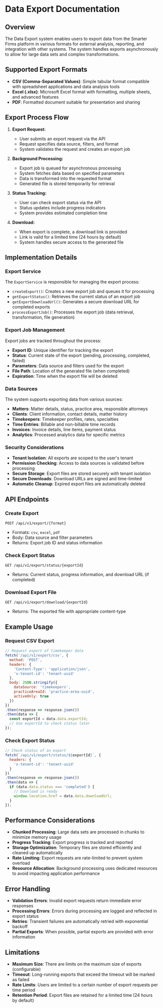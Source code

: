 # Data Export Documentation

## Overview

The Data Export system enables users to export data from the Smarter Firms platform in various formats for external analysis, reporting, and integration with other systems. The system handles exports asynchronously to allow for large data sets and complex transformations.

## Supported Export Formats

- **CSV (Comma-Separated Values)**: Simple tabular format compatible with spreadsheet applications and data analysis tools
- **Excel (.xlsx)**: Microsoft Excel format with formatting, multiple sheets, and advanced features
- **PDF**: Formatted document suitable for presentation and sharing

## Export Process Flow

1. **Export Request:**
   - User submits an export request via the API
   - Request specifies data source, filters, and format
   - System validates the request and creates an export job

2. **Background Processing:**
   - Export job is queued for asynchronous processing
   - System fetches data based on specified parameters
   - Data is transformed into the requested format
   - Generated file is stored temporarily for retrieval

3. **Status Tracking:**
   - User can check export status via the API
   - Status updates include progress indicators
   - System provides estimated completion time

4. **Download:**
   - When export is complete, a download link is provided
   - Link is valid for a limited time (24 hours by default)
   - System handles secure access to the generated file

## Implementation Details

### Export Service

The `ExportService` is responsible for managing the export process:

- `createExport()`: Creates a new export job and queues it for processing
- `getExportStatus()`: Retrieves the current status of an export job
- `getExportDownloadUrl()`: Generates a secure download URL for completed exports
- `processExportJob()`: Processes the export job (data retrieval, transformation, file generation)

### Export Job Management

Export jobs are tracked throughout the process:

- **Export ID**: Unique identifier for tracking the export
- **Status**: Current state of the export (pending, processing, completed, failed)
- **Parameters**: Data source and filters used for the export
- **File Path**: Location of the generated file (when completed)
- **Expiration**: Time when the export file will be deleted

### Data Sources

The system supports exporting data from various sources:

- **Matters**: Matter details, status, practice area, responsible attorneys
- **Clients**: Client information, contact details, matter history
- **Timekeepers**: Timekeeper profiles, rates, specialties
- **Time Entries**: Billable and non-billable time records
- **Invoices**: Invoice details, line items, payment status
- **Analytics**: Processed analytics data for specific metrics

### Security Considerations

- **Tenant Isolation**: All exports are scoped to the user's tenant
- **Permission Checking**: Access to data sources is validated before processing
- **Secure Storage**: Export files are stored securely with tenant isolation
- **Secure Downloads**: Download URLs are signed and time-limited
- **Automatic Cleanup**: Expired export files are automatically deleted

## API Endpoints

### Create Export

```
POST /api/v1/export/{format}
```

- Formats: `csv`, `excel`, `pdf`
- Body: Data source and filter parameters
- Returns: Export job ID and status information

### Check Export Status

```
GET /api/v1/export/status/{exportId}
```

- Returns: Current status, progress information, and download URL (if completed)

### Download Export File

```
GET /api/v1/export/download/{exportId}
```

- Returns: The exported file with appropriate content-type

## Example Usage

### Request CSV Export

```javascript
// Request export of timekeeper data
fetch('/api/v1/export/csv', {
  method: 'POST',
  headers: {
    'Content-Type': 'application/json',
    'x-tenant-id': 'tenant-uuid'
  },
  body: JSON.stringify({
    dataSource: 'timekeepers',
    practiceAreaId: 'practice-area-uuid',
    activeOnly: true
  })
})
.then(response => response.json())
.then(data => {
  const exportId = data.data.exportId;
  // Use exportId to check status later
});
```

### Check Export Status

```javascript
// Check status of an export
fetch(`/api/v1/export/status/${exportId}`, {
  headers: {
    'x-tenant-id': 'tenant-uuid'
  }
})
.then(response => response.json())
.then(data => {
  if (data.data.status === 'completed') {
    // Download is ready
    window.location.href = data.data.downloadUrl;
  }
});
```

## Performance Considerations

- **Chunked Processing**: Large data sets are processed in chunks to minimize memory usage
- **Progress Tracking**: Export progress is tracked and reported
- **Storage Optimization**: Temporary files are stored efficiently and cleaned up automatically
- **Rate Limiting**: Export requests are rate-limited to prevent system overload
- **Resource Allocation**: Background processing uses dedicated resources to avoid impacting application performance

## Error Handling

- **Validation Errors**: Invalid export requests return immediate error responses
- **Processing Errors**: Errors during processing are logged and reflected in export status
- **Retries**: Transient failures are automatically retried with exponential backoff
- **Partial Exports**: When possible, partial exports are provided with error information

## Limitations

- **Maximum Size**: There are limits on the maximum size of exports (configurable)
- **Timeout**: Long-running exports that exceed the timeout will be marked as failed
- **Rate Limits**: Users are limited to a certain number of export requests per time period
- **Retention Period**: Export files are retained for a limited time (24 hours by default) 